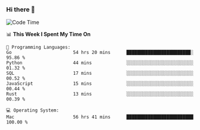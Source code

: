 ### Hi there 👋

<!--
**CrazyCollin/crazycollin** is a ✨ _special_ ✨ repository because its `README.md` (this file) appears on your GitHub profile.

Here are some ideas to get you started:

- 🔭 I’m currently working on ...
- 🌱 I’m currently learning ...
- 👯 I’m looking to collaborate on ...
- 🤔 I’m looking for help with ...
- 💬 Ask me about ...
- 📫 How to reach me: ...
- 😄 Pronouns: ...
- ⚡ Fun fact: ...
-->

<!--START_SECTION:waka-->
![Code Time](http://img.shields.io/badge/Code%20Time-2%2C186%20hrs%206%20mins-blue)

📊 **This Week I Spent My Time On** 

```text
💬 Programming Languages: 
Go                       54 hrs 20 mins      ████████████████████████░   95.86 % 
Python                   44 mins             ░░░░░░░░░░░░░░░░░░░░░░░░░   01.32 % 
SQL                      17 mins             ░░░░░░░░░░░░░░░░░░░░░░░░░   00.52 % 
JavaScript               15 mins             ░░░░░░░░░░░░░░░░░░░░░░░░░   00.44 % 
Rust                     13 mins             ░░░░░░░░░░░░░░░░░░░░░░░░░   00.39 % 

💻 Operating System: 
Mac                      56 hrs 41 mins      █████████████████████████   100.00 % 
```


<!--END_SECTION:waka-->
